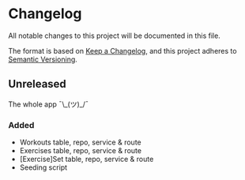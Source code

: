 # Changelog
All notable changes to this project will be documented in this file.

The format is based on [Keep a Changelog](https://keepachangelog.com/en/1.0.0/),
and this project adheres to [Semantic Versioning](https://semver.org/spec/v2.0.0.html).

## Unreleased

The whole app ¯\\\_(ツ)_/¯

### Added

- Workouts table, repo, service & route
- Exercises table, repo, service & route
- [Exercise]Set table, repo, service & route
- Seeding script